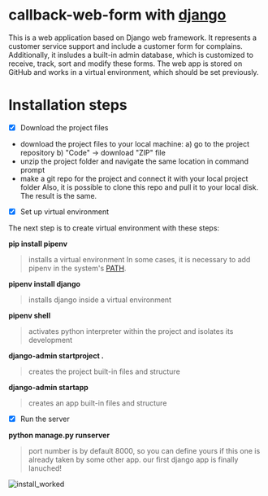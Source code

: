# callback-web-form with [django](https://docs.djangoproject.com/en/3.2/)

This is a web application based on Django web framework. It represents a customer service support and include a customer form for complains. Additionally, it insludes a built-in admin database, which is customized to receive, track, sort and modify these forms. The web app is stored on GitHub and works in a virtual environment, which should be set previously.

# Installation steps

- [x] Download the project files

* download the project files to your local machine:
    a) go to the project repository
    b) "Code" -> download "ZIP" file
* unzip the project folder and navigate the same location in command prompt
* make a git repo for the project and connect it with your local project folder
Also, it is possible to clone this repo and pull it to your local disk. The result is the same.

- [x] Set up virtual environment

The next step is to create virtual environment with these steps:

**pip install pipenv** 
> installs a virtual environment
In some cases, it is necessary to add pipenv in the system's [PATH](https://superuser.com/questions/1372793/the-script-is-installed-in-directory-which-is-not-path).

**pipenv install django**
> installs django inside a virtual environment

**pipenv shell**
> activates python interpreter within the project and isolates its development

**django-admin startproject <project-name> .**
> creates the project built-in files and structure
    
**django-admin startapp <app-name>**
> creates an app built-in files and structure

- [x] Run the server

**python manage.py runserver <port-number>**
> port number is by default 8000, so you can define yours if this one is already taken by some other app.
> our first django app is finally lanuched!
    
![install_worked](https://user-images.githubusercontent.com/32877624/130936293-7933138a-1f07-4b4f-81cc-460d8bb3a673.png)
